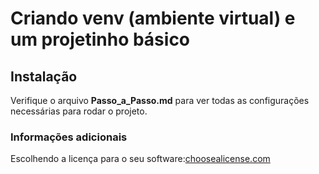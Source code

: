 
# Criando venv (ambiente virtual) e um projetinho básico

## Instalação

Verifique o arquivo **__Passo_a_Passo__.md** para ver todas as configurações necessárias para rodar o projeto.

### Informações adicionais

Escolhendo a licença para o seu software:[choosealicense.com](choosealicense.com)